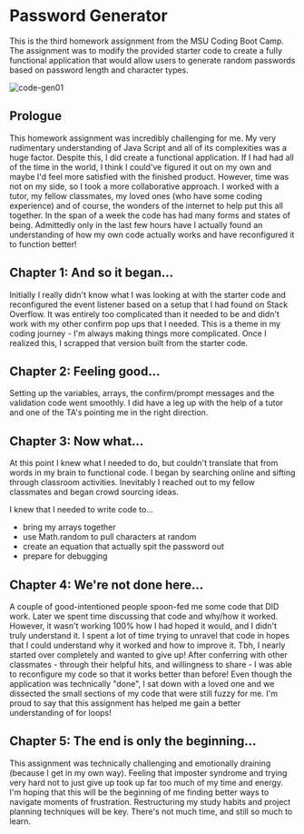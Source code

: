 # Password Generator
This is the third homework assignment from the MSU Coding Boot Camp. The assignment was to modify the provided starter code to create a fully functional application that would allow users to generate random passwords based on password length and character types.

![code-gen01](https://user-images.githubusercontent.com/76264693/107863335-9ce28880-6e21-11eb-87d4-60b35a688b6f.jpg)

## Prologue
This homework assignment was incredibly challenging for me. My very rudimentary understanding of Java Script and all of its complexities was a huge factor. Despite this, I did create a functional application. If I had had all of the time in the world, I think I could've figured it out on my own and maybe I'd feel more satisfied with the finished product. However, time was not on my side, so I took a more collaborative approach. I worked with a tutor, my fellow classmates, my loved ones (who have some coding experience) and of course, the wonders of the internet to help put this all together. In the span of a week the code has had many forms and states of being. Admittedly only in the last few hours have I actually found an understanding of how my own code actually works and have reconfigured it to function better!

## Chapter 1: And so it began...
Initially I really didn't know what I was looking at with the starter code and reconfigured the event listener based on a setup that I had found on Stack Overflow. It was entirely too complicated than it needed to be and didn't work with my other confirm pop ups that I needed. This is a theme in my coding journey - I'm always making things more complicated. Once I realized this, I scrapped that version built from the starter code.

## Chapter 2: Feeling good...
Setting up the variables, arrays, the confirm/prompt messages and the validation code went smoothly. I did have a leg up with the help of a tutor and one of the TA's pointing me in the right direction.

## Chapter 3: Now what...
At this point I knew what I needed to do, but couldn't translate that from words in my brain to functional code. I began by searching online and sifting through classroom activities. Inevitably I reached out to my fellow classmates and began crowd sourcing ideas. 

I knew that I needed to write code to...
* bring my arrays together
* use Math.random to pull characters at random
* create an equation that actually spit the password out
* prepare for debugging

## Chapter 4: We're not done here...
A couple of good-intentioned people spoon-fed me some code that DID work. Later we spent time discussing that code and why/how it worked. However, it wasn't working 100% how I had hoped it would, and I didn't truly understand it. I spent a lot of time trying to unravel that code in hopes that I could understand why it worked and how to improve it. Tbh, I nearly started over completely and wanted to give up! After conferring with other classmates - through their helpful hits, and willingness to share - I was able to reconfigure my code so that it works better than before! Even though the application was technically "done", I sat down with a loved one and we dissected the small sections of my code that were still fuzzy for me. I'm proud to say that this assignment has helped me gain a better understanding of for loops!

## Chapter 5: The end is only the beginning...
This assignment was technically challenging and emotionally draining (because I get in my own way). Feeling that imposter syndrome and trying very hard not to just give up took up far too much of my time and energy. I'm hoping that this will be the beginning of me finding better ways to navigate moments of frustration. Restructuring my study habits and project planning techniques will be key. There's not much time, and still so much to learn.
